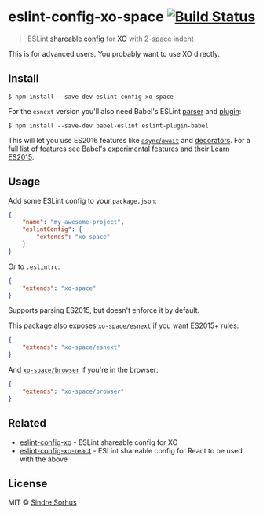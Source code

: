 # eslint-config-xo-space [![Build Status](https://travis-ci.org/sindresorhus/eslint-config-xo-space.svg?branch=master)](https://travis-ci.org/sindresorhus/eslint-config-xo-space)

> ESLint [shareable config](http://eslint.org/docs/developer-guide/shareable-configs.html) for [XO](https://github.com/sindresorhus/xo) with 2-space indent

This is for advanced users. You probably want to use XO directly.


## Install

```
$ npm install --save-dev eslint-config-xo-space
```

For the `esnext` version you'll also need Babel's ESLint [parser](https://github.com/babel/babel-eslint) and [plugin](https://github.com/babel/eslint-plugin-babel):

```
$ npm install --save-dev babel-eslint eslint-plugin-babel
```

This will let you use ES2016 features like [`async`/`await`](https://github.com/lukehoban/ecmascript-asyncawait) and [decorators](https://github.com/wycats/javascript-decorators). For a full list of features see [Babel's experimental features](https://babeljs.io/docs/usage/experimental/) and their [Learn ES2015](https://babeljs.io/docs/learn-es2015/).


## Usage

Add some ESLint config to your `package.json`:

```json
{
	"name": "my-awesome-project",
	"eslintConfig": {
		"extends": "xo-space"
	}
}
```

Or to `.eslintrc`:

```json
{
	"extends": "xo-space"
}
```

Supports parsing ES2015, but doesn't enforce it by default.

This package also exposes [`xo-space/esnext`](esnext.js) if you want ES2015+ rules:

```json
{
	"extends": "xo-space/esnext"
}
```

And [`xo-space/browser`](browser.js) if you're in the browser:

```json
{
	"extends": "xo-space/browser"
}
```


## Related

- [eslint-config-xo](https://github.com/sindresorhus/eslint-config-xo) - ESLint shareable config for XO
- [eslint-config-xo-react](https://github.com/sindresorhus/eslint-config-xo-react) - ESLint shareable config for React to be used with the above


## License

MIT © [Sindre Sorhus](https://sindresorhus.com)
